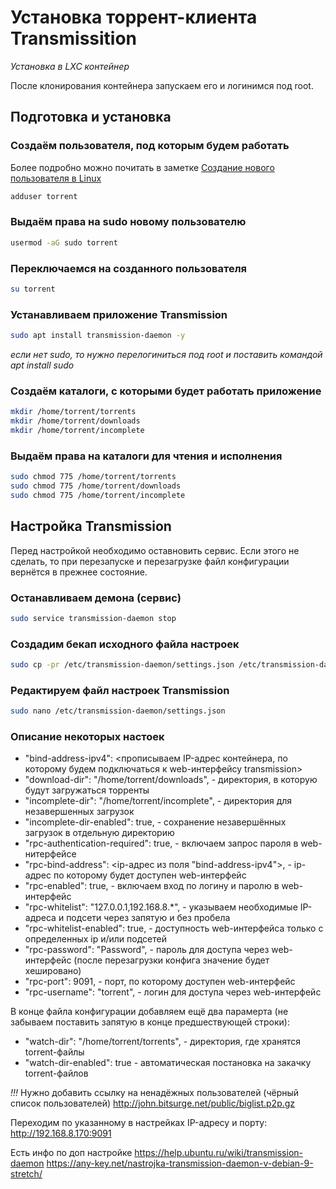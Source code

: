 # Установка торрент-клиента Transmissition
_Установка в LXC контейнер_

После клонирования контейнера запускаем его и логинимся под root.

## Подготовка и установка

### Создаём пользователя, под которым будем работать
Более подробно можно почитать в заметке [Создание нового пользователя в Linux](./adduser.md)
```bash
adduser torrent
```

### Выдаём права на sudo новому пользователю
```bash
usermod -aG sudo torrent
```

### Переключаемся на созданного пользователя
```bash
su torrent
```

### Устанавливаем приложение Transmission
```bash
sudo apt install transmission-daemon -y
```
_если нет sudo, то нужно перелогиниться под root и поставить командой apt install sudo_

### Создаём каталоги, с которыми будет работать приложение 
```bash
mkdir /home/torrent/torrents
mkdir /home/torrent/downloads
mkdir /home/torrent/incomplete
```

### Выдаём права на каталоги для чтения и исполнения
```bash
sudo chmod 775 /home/torrent/torrents
sudo chmod 775 /home/torrent/downloads
sudo chmod 775 /home/torrent/incomplete
```

## Настройка Transmission

Перед настройкой необходимо оставновить сервис. Если этого не сделать, то при перезапуске и перезагрузке файл конфигурации вернётся в прежнее состояние.

### Останавливаем демона (сервис)
```bash
sudo service transmission-daemon stop
```

### Создадим бекап исходного файла настроек
```bash
sudo cp -pr /etc/transmission-daemon/settings.json /etc/transmission-daemon/settings.json.example
```

### Редактируем файл настроек Transmission
```bash
sudo nano /etc/transmission-daemon/settings.json
```

### Описание некоторых настоек
* "bind-address-ipv4": <прописываем IP-адрес контейнера, по которому будем подключаться к web-интерфейсу transmission>
* "download-dir": "/home/torrent/downloads", - директория, в которую будут загружаться торренты
* "incomplete-dir": "/home/torrent/incomplete", - директория для незавершенных загрузок
* "incomplete-dir-enabled": true, - сохранение незавершённых загрузок в отдельную директорию
* "rpc-authentication-required": true, - включаем запрос пароля в web-нитерфейсе
* "rpc-bind-address": <ip-адрес из поля "bind-address-ipv4">, - ip-адрес по которому будет доступен web-интерфейс
* "rpc-enabled": true, - включаем вход по логину и паролю в web-интерфейс
* "rpc-whitelist": "127.0.0.1,192.168.8.*", - указываем необходимые IP-адреса и подсети через запятую и без пробела
* "rpc-whitelist-enabled": true, - доступность web-интерфейса только с определенных ip и/или подсетей
* "rpc-password": "Password", - пароль для доступа через web-интерфейс (после перезагрузки конфига значение будет хешировано)
* "rpc-port": 9091, - порт, по которому доступен web-интерфейс
* "rpc-username": "torrent", - логин для доступа через web-интерфейс 

В конце файла конфигурации добавляем ещё два парамерта (не забываем поставить запятую в конце предшествующей строки):
* "watch-dir": "/home/torrent/torrents", - директория, где хранятся torrent-файлы
* "watch-dir-enabled": true - автоматическая постановка на закачку torrent-файлов

*!!!* Нужно добавить ссылку на ненадёжных пользователей (чёрный список пользователей)
http://john.bitsurge.net/public/biglist.p2p.gz


Переходим по указанному в настрейках IP-адресу и порту:\
http://192.168.8.170:9091


Есть инфо по доп настройке
https://help.ubuntu.ru/wiki/transmission-daemon
https://any-key.net/nastrojka-transmission-daemon-v-debian-9-stretch/